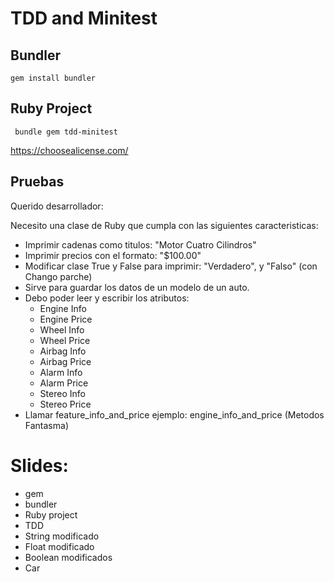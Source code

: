 # TDD and Minitest

## Bundler

```
gem install bundler
```

## Ruby Project

```
 bundle gem tdd-minitest
 ```

 https://choosealicense.com/



## Pruebas


Querido desarrollador:

Necesito una clase de Ruby que cumpla con las siguientes caracteristicas:

* Imprimir cadenas como titulos: "Motor Cuatro Cilindros"
* Imprimir precios con el formato: "$100.00"
* Modificar clase True y False para imprimir: "Verdadero", y "Falso" (con Chango parche)
* Sirve para guardar los datos de un modelo de un auto.
* Debo poder leer y escribir los atributos:
  - Engine Info
  - Engine Price
  - Wheel Info
  - Wheel Price
  - Airbag Info
  - Airbag Price
  - Alarm Info
  - Alarm Price
  - Stereo Info
  - Stereo Price
* Llamar feature_info_and_price ejemplo: engine_info_and_price (Metodos Fantasma)


# Slides:
- gem
- bundler
- Ruby project
- TDD
- String modificado
- Float modificado
- Boolean modificados
- Car



